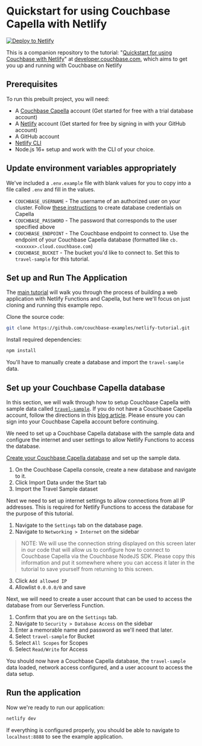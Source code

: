 # Quickstart for using Couchbase Capella with Netlify

[![Deploy to Netlify](https://www.netlify.com/img/deploy/button.svg)](https://app.netlify.com/start/deploy?repository=https://github.com/couchbase-examples/netlify-tutorial)

This is a companion repository to the tutorial: "[Quickstart for using Couchbase with Netlify](https://developer.couchbase.com/tutorial-quickstart-netlify/)" at [developer.couchbase.com](https://developer.couchbase.com), which aims to get you up and running with Couchbase on Netlify

## Prerequisites

To run this prebuilt project, you will need:

- A [Couchbase Capella](https://docs.couchbase.com/cloud/get-started/create-account.html) account (Get started for free with a trial database account)
- A [Netlify](https://www.netlify.com/) account (Get started for free by signing in with your GitHub account)
- A GitHub account
- [Netlify CLI](https://docs.netlify.com/cli/get-started/)
- Node.js 16+ setup and work with the CLI of your choice.

## Update environment variables appropriately

We've included a `.env.example` file with blank values for you to copy into a file called `.env` and fill in the values.
- `COUCHBASE_USERNAME` - The username of an authorized user on your cluster. Follow [these instructions](https://docs.couchbase.com/cloud/clusters/manage-database-users.html#create-database-credentials) to create database credentials on Capella
- `COUCHBASE_PASSWORD` - The password that corresponds to the user specified above
- `COUCHBASE_ENDPOINT` - The Couchbase endpoint to connect to. Use the endpoint of your Couchbase Capella database (formatted like `cb.<xxxxxx>.cloud.couchbase.com`)
- `COUCHBASE_BUCKET` - The bucket you'd like to connect to. Set this to `travel-sample` for this tutorial.

## Set up and Run The Application
The [main tutorial](https://developer.couchbase.com/tutorial-quickstart-netlify/) will walk you through the process of building a web application with Netlify Functions and Capella, but here we'll focus on just cloning and running this example repo.

Clone the source code:

```sh
git clone https://github.com/couchbase-examples/netlify-tutorial.git
```

Install required dependencies:
```sh
npm install
```

You'll have to manually create a database and import the `travel-sample` data.

## Set up your Couchbase Capella database

In this section, we will walk through how to setup Couchbase Capella with sample data called [`travel-sample`](https://docs.couchbase.com/ruby-sdk/current/ref/travel-app-data-model.html). If you do not have a Couchbase Capella account, follow the directions in this [blog article](https://www.couchbase.com/blog/get-started-couchbase-capella/). Please ensure you can sign into your Couchbase Capella account before continuing.

We need to set up a Couchbase Capella database with the sample data and configure the internet and user settings to allow Netlify Functions to access the database.

[Create your Couchbase Capella database](https://www.couchbase.com/blog/get-started-couchbase-capella/) and set up the sample data.

1. On the Couchbase Capella console, create a new database and navigate to it.
2. Click Import Data under the Start tab
3. Import the Travel Sample dataset

Next we need to set up internet settings to allow connections from all IP addresses. This is required for Netlify Functions to access the database for the purpose of this tutorial.

1. Navigate to the `Settings` tab on the database page.
2. Navigate to `Networking > Internet` on the sidebar

> NOTE: We will use the connection string displayed on this screen later in our code that will allow us to configure how to connect to Couchbase Capella via the Couchbase NodeJS SDK. Please copy this information and put it somewhere where you can access it later in the tutorial to save yourself from returning to this screen.

3. Click `Add allowed IP`
4. Allowlist `0.0.0.0/0` and save

Next, we will need to create a user account that can be used to access the database from our Serverless Function.

1. Confirm that you are on the `Settings` tab.
2. Navigate to `Security > Database Access` on the sidebar
3. Enter a memorable name and password as we'll need that later.
4. Select `travel-sample` for Bucket
5. Select `All Scopes` for Scopes
6. Select `Read/Write` for Access

You should now have a Couchbase Capella database, the `travel-sample` data loaded, network access configured, and a user account to access the data setup.

## Run the application

Now we're ready to run our application:

```sh
netlify dev
```

If everything is configured properly, you should be able to navigate to `localhost:8888` to see the example application.
